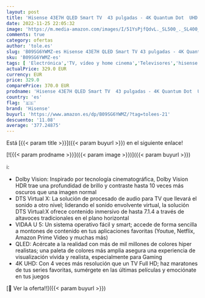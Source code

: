 ```yaml
---
layout: post
title: 'Hisense 43E7H QLED Smart TV  43 pulgadas - 4K Quantum Dot  UHD  Dolby Vision  HDR  Alexa Built-in  Bluetooth  Disney+  Netflix  Youtube  Nuevo 2022 '
date: 2022-11-25 22:05:32
image: 'https://m.media-amazon.com/images/I/51YsPjfQdvL._SL500_._SL400_.jpg'
comments: true
category: ofertas
author: 'tole.es'
slug: 'B09SG6YWMZ-es Hisense 43E7H QLED Smart TV 43 pulgadas - 4K Quantum Dot...'
sku: 'B09SG6YWMZ-es'
tags: [ 'Electrónica','TV, vídeo y home cinema','Televisores','hisense','smart','tv','🇪🇸', ]
actualPrice: 329.0 EUR
currency: EUR
price: 329.0
comparePrice: 370.0 EUR
prodname: 'Hisense 43E7H QLED Smart TV  43 pulgadas - 4K Quantum Dot  UHD  Dolby Vision  HDR  Alexa Built-in  Bluetooth  Disney+  Netflix  Youtube  Nuevo 2022 '
country: 'es'
flag: '🇪🇸'
brand: 'Hisense'
buyurl: 'https://www.amazon.es/dp/B09SG6YWMZ/?tag=tolees-21'
descuento: '11.08'
average: '377.24875'
---
```


Está [{{< param title >}}]({{< param buyurl >}}) en el siguiente enlace!

[![{{< param prodname >}}]({{< param image >}})]({{< param buyurl >}})

ℹ️:

- Dolby Vision: Inspirado por tecnología cinematográfica, Dolby Vision HDR trae una profundidad de brillo y contraste hasta 10 veces más oscuros que una imagen normal
- DTS Virtual X: La solución de procesado de audio para TV que llevará el sonido a otro nivel; liderando el sonido envolvente virtual, la solución DTS Virtual:X ofrece contenido inmersivo de hasta 7.1.4 a través de altavoces tradicionales en el plano horizontal
- VIDAA U 5: Un sistema operativo fácil y smart; accede de forma sencilla a montones de contenido en tus aplicaciones favoritas (Youtue, Netflix, Amazon Prime Video y muchas más)
- QLED: Acércate a la realidad con más de mil millones de colores hiper realistas; una paleta de colores más amplia asegura una experiencia de visualización vívida y realista, especialmente para Gaming
- 4K UHD: Con 4 veces más resolución que un TV Full HD; haz maratones de tus series favoritas, sumérgete en las últimas películas y emociónate en tus juegos

[🛒 Ver la oferta!!]({{< param buyurl >}})
